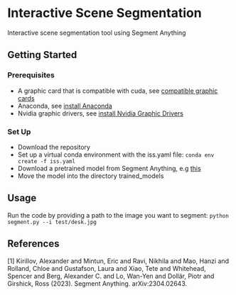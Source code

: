 # Interactive Scene Segmentation
Interactive scene segmentation tool using Segment Anything

## Getting Started

### Prerequisites

- A graphic card that is compatible with cuda, see [compatible graphic cards](https://developer.nvidia.com/cuda-gpus)
- Anaconda, see [install Anaconda](https://docs.anaconda.com/free/anaconda/install/index.html)
- Nvidia graphic drivers, see [install Nvidia Graphic Drivers](https://wiki.ubuntuusers.de/Grafikkarten/Nvidia/nvidia/)

### Set Up

- Download the repository
- Set up a virtual conda environment with the iss.yaml file:
    ``conda env create -f iss.yaml``
- Download a pretrained model from Segment Anything, e.g [this](https://dl.fbaipublicfiles.com/segment_anything/sam_vit_h_4b8939.pth)
- Move the model into the directory trained_models

## Usage

Run the code by providing a path to the image you want to segment:
``python segment.py --i test/desk.jpg``

## References

<a id="1">[1]</a> 
Kirillov, Alexander and Mintun, Eric and Ravi, Nikhila and Mao, Hanzi and Rolland, Chloe and Gustafson, Laura and Xiao, Tete and Whitehead, Spencer and Berg, Alexander C. and Lo, Wan-Yen and Dollär, Piotr and Girshick, Ross (2023). 
Segment Anything. 
arXiv:2304.02643.